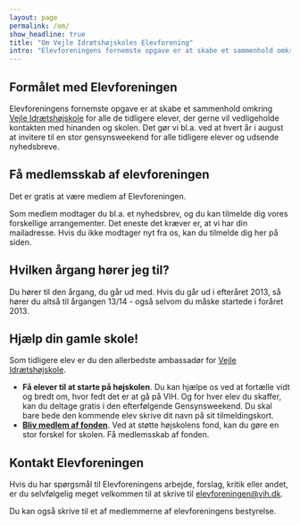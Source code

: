 ```yaml
---
layout: page
permalink: /om/
show_headline: true
title: "Om Vejle Idrætshøjskoles Elevforening"
intro: "Elevforeningens fornemste opgave er at skabe et sammenhold omkring Vejle Idrætshøjskole for alle de tidligere elever, der gerne vil vedligeholde kontakten med hinanden og skolen. Det gør vi bl.a. ved at hvert år i august at invitere til en stor gensynsweekend for alle tidligere elever og udsende nyhedsbreve."
---
```


## Formålet med Elevforeningen

Elevforeningens fornemste opgave er at skabe et sammenhold omkring [Vejle Idrætshøjskole](https://www.vih.dk/) for alle de tidligere elever, der gerne vil vedligeholde kontakten med hinanden og skolen. Det gør vi bl.a. ved at hvert år i august at invitere til en stor gensynsweekend for alle tidligere elever og udsende nyhedsbreve.

## Få medlemsskab af elevforeningen

Det er gratis at være medlem af Elevforeningen.

Som medlem modtager du bl.a. et nyhedsbrev, og du kan tilmelde dig vores forskellige arrangementer. Det eneste det kræver er, at vi har din mailadresse. Hvis du ikke modtager nyt fra os, kan du tilmelde dig her på siden.

## Hvilken årgang hører jeg til?

Du hører til den årgang, du går ud med. Hvis du går ud i efteråret 2013, så hører du altså til årgangen 13/14 - også selvom du måske startede i foråret 2013.

## Hjælp din gamle skole!

Som tidligere elev er du den allerbedste ambassadør for [Vejle Idrætshøjskole](https://www.vih.dk/).

- **Få elever til at starte på højskolen**. Du kan hjælpe os ved at fortælle vidt og bredt om, hvor fedt det er at gå på VIH. Og for hver elev du skaffer, kan du deltage gratis i den efterfølgende Gensynsweekend. Du skal bare bede den kommende elev skrive dit navn på sit tilmeldingskort.
- **[Bliv medlem af fonden](/fond/)**. Ved at støtte højskolens fond, kan du gøre en stor forskel for skolen. Få medlemsskab af fonden.

## Kontakt Elevforeningen

Hvis du har spørgsmål til Elevforeningens arbejde, forslag, kritik eller andet, er du selvfølgelig meget velkommen til at skrive til [elevforeningen@vih.dk](mailto:elevforeningen@vih.dk).

Du kan også skrive til et af medlemmerne af elevforeningens bestyrelse.
